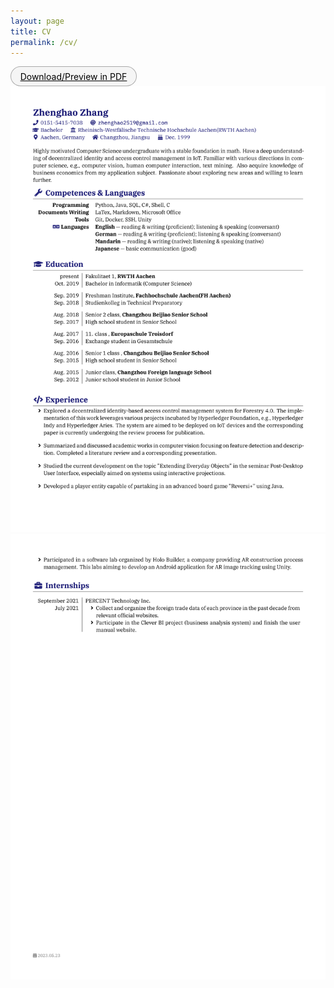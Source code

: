 ```yaml
---
layout: page
title: CV
permalink: /cv/
---
```

<a href="/cv_pdf" style="font-size:14px;border-radius:30px;display:grid;width: 200px;height: 30px;color: #000;background-color: rgba(0,0,0,0.03);place-items:center;border: 1.5px solid rgba(0,0,0,0.3);cursor: pointer;">Download/Preview in PDF</a>
![cv-2023-1](\images\cv-2023-1.png)![cv-2023-1](\images\cv-2023-2.png)
